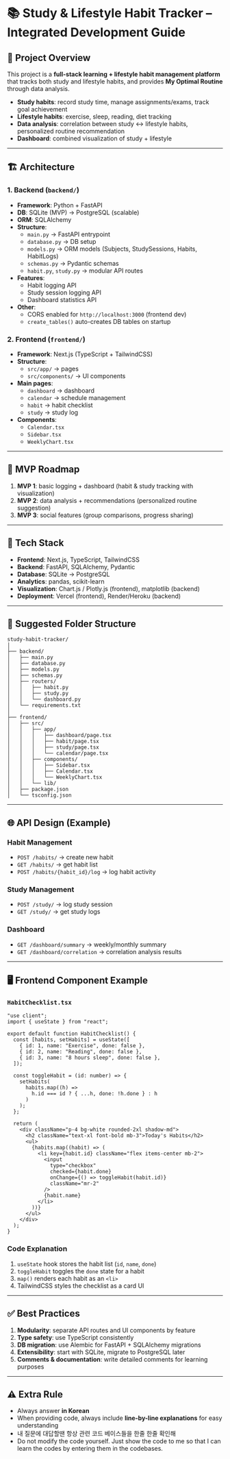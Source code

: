 # 📚 Study & Lifestyle Habit Tracker – Integrated Development Guide

## 🎯 Project Overview
This project is a **full-stack learning + lifestyle habit management platform** that tracks both study and lifestyle habits, and provides **My Optimal Routine** through data analysis.  

- **Study habits**: record study time, manage assignments/exams, track goal achievement  
- **Lifestyle habits**: exercise, sleep, reading, diet tracking  
- **Data analysis**: correlation between study ↔ lifestyle habits, personalized routine recommendation  
- **Dashboard**: combined visualization of study + lifestyle  

---

## 🏗️ Architecture

### 1. Backend (`backend/`)
- **Framework**: Python + FastAPI  
- **DB**: SQLite (MVP) → PostgreSQL (scalable)  
- **ORM**: SQLAlchemy  
- **Structure**:
  - `main.py` → FastAPI entrypoint  
  - `database.py` → DB setup  
  - `models.py` → ORM models (Subjects, StudySessions, Habits, HabitLogs)  
  - `schemas.py` → Pydantic schemas  
  - `habit.py`, `study.py` → modular API routes  
- **Features**:
  - Habit logging API  
  - Study session logging API  
  - Dashboard statistics API  
- **Other**:
  - CORS enabled for `http://localhost:3000` (frontend dev)  
  - `create_tables()` auto-creates DB tables on startup  

### 2. Frontend (`frontend/`)
- **Framework**: Next.js (TypeScript + TailwindCSS)  
- **Structure**:
  - `src/app/` → pages  
  - `src/components/` → UI components  
- **Main pages**:
  - `dashboard` → dashboard  
  - `calendar` → schedule management  
  - `habit` → habit checklist  
  - `study` → study log  
- **Components**:
  - `Calendar.tsx`  
  - `Sidebar.tsx`  
  - `WeeklyChart.tsx`  

---

## 🚀 MVP Roadmap
1. **MVP 1**: basic logging + dashboard (habit & study tracking with visualization)  
2. **MVP 2**: data analysis + recommendations (personalized routine suggestion)  
3. **MVP 3**: social features (group comparisons, progress sharing)  

---

## 🔧 Tech Stack
- **Frontend**: Next.js, TypeScript, TailwindCSS  
- **Backend**: FastAPI, SQLAlchemy, Pydantic  
- **Database**: SQLite → PostgreSQL  
- **Analytics**: pandas, scikit-learn  
- **Visualization**: Chart.js / Plotly.js (frontend), matplotlib (backend)  
- **Deployment**: Vercel (frontend), Render/Heroku (backend)  

---

## 📂 Suggested Folder Structure

```
study-habit-tracker/
│
├── backend/
│   ├── main.py
│   ├── database.py
│   ├── models.py
│   ├── schemas.py
│   ├── routers/
│   │   ├── habit.py
│   │   ├── study.py
│   │   └── dashboard.py
│   └── requirements.txt
│
├── frontend/
│   ├── src/
│   │   ├── app/
│   │   │   ├── dashboard/page.tsx
│   │   │   ├── habit/page.tsx
│   │   │   ├── study/page.tsx
│   │   │   └── calendar/page.tsx
│   │   ├── components/
│   │   │   ├── Sidebar.tsx
│   │   │   ├── Calendar.tsx
│   │   │   └── WeeklyChart.tsx
│   │   └── lib/
│   ├── package.json
│   └── tsconfig.json
```

---

## 🌐 API Design (Example)

### Habit Management
- `POST /habits/` → create new habit  
- `GET /habits/` → get habit list  
- `POST /habits/{habit_id}/log` → log habit activity  

### Study Management
- `POST /study/` → log study session  
- `GET /study/` → get study logs  

### Dashboard
- `GET /dashboard/summary` → weekly/monthly summary  
- `GET /dashboard/correlation` → correlation analysis results  

---

## 🖥️ Frontend Component Example

### `HabitChecklist.tsx`
```tsx
"use client";
import { useState } from "react";

export default function HabitChecklist() {
  const [habits, setHabits] = useState([
    { id: 1, name: "Exercise", done: false },
    { id: 2, name: "Reading", done: false },
    { id: 3, name: "8 hours sleep", done: false },
  ]);

  const toggleHabit = (id: number) => {
    setHabits(
      habits.map((h) =>
        h.id === id ? { ...h, done: !h.done } : h
      )
    );
  };

  return (
    <div className="p-4 bg-white rounded-2xl shadow-md">
      <h2 className="text-xl font-bold mb-3">Today's Habits</h2>
      <ul>
        {habits.map((habit) => (
          <li key={habit.id} className="flex items-center mb-2">
            <input
              type="checkbox"
              checked={habit.done}
              onChange={() => toggleHabit(habit.id)}
              className="mr-2"
            />
            {habit.name}
          </li>
        ))}
      </ul>
    </div>
  );
}
```

### Code Explanation
1. `useState` hook stores the habit list (`id`, `name`, `done`)  
2. `toggleHabit` toggles the `done` state for a habit  
3. `map()` renders each habit as an `<li>`  
4. TailwindCSS styles the checklist as a card UI  

---

## ✅ Best Practices
1. **Modularity**: separate API routes and UI components by feature  
2. **Type safety**: use TypeScript consistently  
3. **DB migration**: use Alembic for FastAPI + SQLAlchemy migrations  
4. **Extensibility**: start with SQLite, migrate to PostgreSQL later  
5. **Comments & documentation**: write detailed comments for learning purposes  

---

## ⚠️ Extra Rule
- Always answer **in Korean**  
- When providing code, always include **line-by-line explanations** for easy understanding  
- 내 질문에 대답할땐 항상 관련 코드 베이스들을 한줄 한줄 확인해
- Do not modify the code yourself. Just show the code to me so that I can learn the codes by entering them in the codebases.